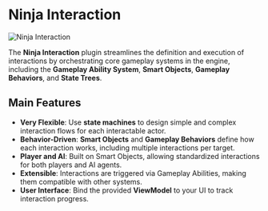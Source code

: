 # Ninja Interaction
<primary-label ref="interaction"/>
<secondary-label ref="wip"/>

![Ninja Interaction](int_feature.png "Ninja Interaction")

The **Ninja Interaction** plugin streamlines the definition and execution of interactions by orchestrating core gameplay 
systems in the engine, including the **Gameplay Ability System**, **Smart Objects**, **Gameplay Behaviors**, and **State Trees**.

## Main Features

- **Very Flexible**: Use **state machines** to design simple and complex interaction flows for each interactable actor.
- **Behavior-Driven**: **Smart Objects** and **Gameplay Behaviors** define how each interaction works, including multiple interactions per target.
- **Player and AI**: Built on Smart Objects, allowing standardized interactions for both players and AI agents.
- **Extensible**: Interactions are triggered via Gameplay Abilities, making them compatible with other systems.
- **User Interface**: Bind the provided **ViewModel** to your UI to track interaction progress.

